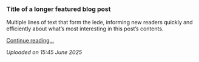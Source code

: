 <div class="row p-4 p-md-5 mb-4 rounded text-body-emphasis bg-body-secondary">
    <div class="col-lg-6 px-0">
        <h3 class="display-4 fst-italic">Title of a longer featured blog post</h3>
        <p class="lead my-3">Multiple lines of text that form the lede, informing new readers quickly and efficiently about what’s most interesting in this post’s contents.</p>
        <p class="lead mb-0"><a href="/static/docs/articles/template.html" class="text-body-emphasis fw-bold">Continue reading...</a></p>
        <p class="lead"><i>Uploaded on 15:45 June 2025</i></p>
    </div>            
</div>
